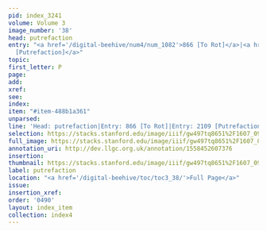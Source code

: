```yaml
---
pid: index_3241
volume: Volume 3
image_number: '38'
head: putrefaction
entry: "<a href='/digital-beehive/num4/num_1082'>866 [To Rot]</a>|<a href='/digital-beehive/toc/toc2_376/'>2109
  [Putrefaction]</a>"
topic: 
first_letter: P
page: 
add: 
xref: 
see: 
index: 
item: "#item-488b1a361"
unparsed: 
line: 'Head: putrefaction|Entry: 866 [To Rot]|Entry: 2109 [Putrefaction]|#item-488b1a361'
selection: https://stacks.stanford.edu/image/iiif/gw497tq8651%2F1607_0981/396,2478,753,110/full/0/default.jpg
full_image: https://stacks.stanford.edu/image/iiif/gw497tq8651%2F1607_0981/full/full/0/default.jpg
annotation_uri: http://dev.llgc.org.uk/annotation/1558452607376
insertion: 
thumbnail: https://stacks.stanford.edu/image/iiif/gw497tq8651%2F1607_0981/396,2478,753,110/150,/0/default.jpg
label: putrefaction
location: "<a href='/digital-beehive/toc/toc3_38/'>Full Page</a>"
issue: 
insertion_xref: 
order: '0490'
layout: index_item
collection: index4
---
```

